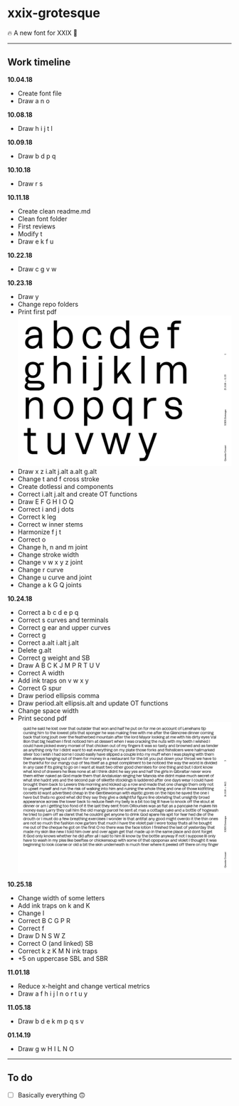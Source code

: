 # xxix-grotesque

🔥 A new font for XXIX 🔡

<hr />

## Work timeline

**10.04.18**

+ Create font file
+ Draw a n o 

**10.08.18**

+ Draw h i j t l

**10.09.18**

+ Draw b d p q

**10.10.18**

+ Draw r s

**10.11.18**

+ Create clean readme.md
+ Clean font folder
+ First reviews
+ Modify t
+ Draw e k f u 

**10.22.18**

+ Draw c g v w

**10.23.18**

+ Draw y
+ Change repo folders
+ Print first pdf![JPG 181023](40-TEST/_archive/jpg/test-xxixgrot-181023.jpg)
+ Draw x z i.alt j.alt a.alt g.alt
+ Change t and f cross stroke
+ Create dotlessi and components
+ Correct i.alt j.alt and create OT functions
+ Draw E F G H I O Q
+ Correct i and j dots
+ Correct k leg
+ Correct w inner stems
+ Harmonize f j t
+ Correct o
+ Change h, n and m joint
+ Change stroke width
+ Change v w x y z joint
+ Change r curve
+ Change u curve and joint
+ Change a k G Q joints

**10.24.18**

+ Correct a b c d e p q
+ Correct s curves and terminals
+ Correct g ear and upper curves
+ Correct g
+ Correct a.alt i.alt j.alt
+ Delete g.alt
+ Correct g weight and SB
+ Draw A B C K J M P R T U V
+ Correct A width
+ Add ink traps on v w x y
+ Correct G spur
+ Draw period ellipsis comma
+ Draw period.alt ellipsis.alt and update OT functions
+ Change space width
+ Print second pdf![JPG 181024](40-TEST/_archive/jpg/test-xxixgrot-181024.jpg)

**10.25.18**

+ Change width of some letters
+ Add ink traps on k and K
+ Change I
+ Correct B C G P R
+ Correct f
+ Draw D N S W Z
+ Correct O (and linked) SB 
+ Correct k z K M N ink traps
+ +5 on uppercase SBL and SBR

**11.01.18**

+ Reduce x-height and change vertical metrics
+ Draw a f h i j l n o r t u y

**11.05.18**

+ Draw b d e k m p q s v

**01.14.19**

+ Draw g w H I L N O

<hr />

## To do

+ [ ] Basically everything 🙃
